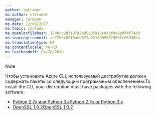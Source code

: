 ```yaml
---
author: sptramer
ms.author: sttramer
manager: carmonm
ms.date: 12/08/2017
ms.topic: include
ms.openlocfilehash: 1748cc2d3a97a7b05a0fa13c9dafda5edf4f74d9
ms.sourcegitcommit: ae72b6c8916aeb372a92188090529037e63930ba
ms.translationtype: HT
ms.contentlocale: ru-RU
ms.lasthandoff: 04/28/2018
---
```

> [!NOTE]
> <span data-ttu-id="feef5-101">Чтобы установить Azure CLI, используемый дистрибутив должен содержать пакеты со следующим программным обеспечением:</span><span class="sxs-lookup"><span data-stu-id="feef5-101">To install the CLI, your distribution must have packages with the following software:</span></span>
> * [<span data-ttu-id="feef5-102">Python 2.7x или Python 3.x</span><span class="sxs-lookup"><span data-stu-id="feef5-102">Python 2.7x or Python 3.x</span></span>](https://ww.python.org/downloads/)
> * [<span data-ttu-id="feef5-103">OpenSSL 1.0.2</span><span class="sxs-lookup"><span data-stu-id="feef5-103">OpenSSL 1.0.2</span></span>](https://www.openssl.org/source/)
